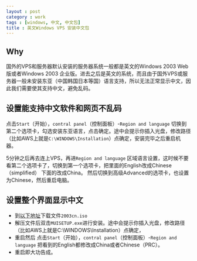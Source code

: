 ```yaml
---
layout : post
category : work
tags : [windows, 中文, 中文包]
title : 英文Windows VPS 安装中文包
---
```



## Why

国外的VPS和服务器默认安装的服务器系统一般都是英文的Windows 2003 Web版或者Windows 2003 企业版。进去之后是英文的系统，而且由于国外VPS或服务器一般未安装东亚（中国韩国日本等国）语言支持，所以无法正常显示中文，因此我们需要使其支持中文，避免乱码。

## 设置能支持中文软件和网页不乱码

点击`Start`（开始），`contral panel`（控制面板）-`Region and language` 切换到第二个选项卡，勾选安装东亚语言，点击确定。途中会提示你插入光盘，修改路径（比如AWS上就是`C:\WINDOWS\Installation`）点确定，安装完毕之后重启机器。

5分钟之后再去连上VPS，再进`Region and language` 区域语言设置，这时候不要看第二个选项卡了，切换到第一个选项卡，把里面的English改成Chinese（simplified） 下面的改成China。 然后切换到高级Advanced的选项卡，也设置为Chinese，然后重启电脑。

## 设置整个界面显示中文

- 到[以下地址](http://pan.baidu.com/s/1pJt8cdH)下载文件`2003cn.iso`
- 解压文件后双击`MUISETUP.exe`进行安装。途中会提示你插入光盘，修改路径（比如AWS上就是C:\WINDOWS\Installation）点确定，
- 重启然后 点击`Start`（开始），`contral panel`（控制面板）-`Region and language` 把看到的English都修改成China或者Chinese（PRC）。
- 重启即大功告成。
